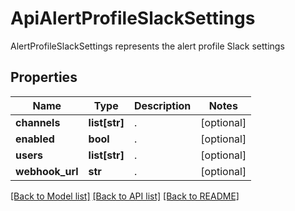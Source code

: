 # ApiAlertProfileSlackSettings

AlertProfileSlackSettings represents the alert profile Slack settings

## Properties
Name | Type | Description | Notes
------------ | ------------- | ------------- | -------------
**channels** | **list[str]** | .  | [optional] 
**enabled** | **bool** | .  | [optional] 
**users** | **list[str]** | .  | [optional] 
**webhook_url** | **str** | .  | [optional] 

[[Back to Model list]](../README.md#documentation-for-models) [[Back to API list]](../README.md#documentation-for-api-endpoints) [[Back to README]](../README.md)


